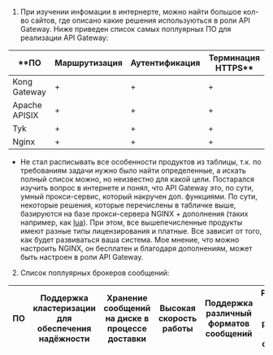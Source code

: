 1. При изучении инфомации в интернерте, можно найти большое кол-во сайтов, где описано какие решения используються в роли API Gateway. Ниже приведен список самых поплуярных ПО для реализации API Gateway:

| **ПО | Маршрутизация | Аутентификация | Терминация HTTPS** |
|---|---|---|---|
| Kong Gateway | + | + | + |
| Apache APISIX | + | + | + |
| Tyk | + | + | + |
| Nginx | + | + | + |

 * Не стал расписывать все особенности продуктов из таблицы, т.к. по требованиям задачи нужно было найти определенные, а искать полный список можно, но неизвестно для какой цели. Постарался изучить вопрос в интернете и понял, что API Gateway это, по сути, умный прокси-сервис, который накручен доп. функциями. По сути, некоторые решения, которые перечислены в табличке выше, базируются на базе прокси-сервера NGINX + дополнения (таких например, как [lua](https://github.com/openresty/lua-nginx-module#videos)). При этом, все вышепечисленные продукты имеют разные типы лицензирования и платные. Все зависит от того, как будет развиваться ваша система. Мое мнение, что можно настроить NGINX, он бесплатен и благодаря дополнениям, может быть настроен в роли API Gateway.

2. Список поплуярных брокеров сообщений:

| ПО | Поддержка кластеризации для обеспечения надёжности | Хранение сообщений на диске в процессе доставки | Высокая скорость работы | Поддержка различный форматов сообщений | Разделение прав доступа к различным потокам сообщений | Простота эксплуатации |
|---|---|---|---|---|---|---|
